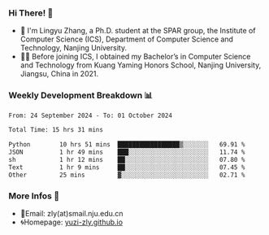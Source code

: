 ### Hi There! 👋 
- 🐳 I'm Lingyu Zhang, a Ph.D. student at the SPAR group, the Institute of Computer Science (ICS), Department of Computer Science and Technology, Nanjing University.
- 🧑‍🎓 Before joining ICS, I obtained my Bachelor’s in Computer Science and Technology from Kuang Yaming Honors School, Nanjing University, Jiangsu, China in 2021.

### Weekly Development Breakdown :bar_chart:

<!--START_SECTION:waka-->

```txt
From: 24 September 2024 - To: 01 October 2024

Total Time: 15 hrs 31 mins

Python        10 hrs 51 mins  █████████████████▒░░░░░░░   69.91 %
JSON          1 hr 49 mins    ███░░░░░░░░░░░░░░░░░░░░░░   11.74 %
sh            1 hr 12 mins    ██░░░░░░░░░░░░░░░░░░░░░░░   07.80 %
Text          1 hr 9 mins     ██░░░░░░░░░░░░░░░░░░░░░░░   07.45 %
Other         25 mins         ▓░░░░░░░░░░░░░░░░░░░░░░░░   02.71 %
```

<!--END_SECTION:waka-->

<!--
### Github Contributions :octocat:

![](https://raw.githubusercontent.com/yuzi-zly/yuzi-zly/output/github-contribution-grid-snake.svg)              
-->

### More Infos 📖

- 📧Email: zly(at)smail.nju.edu.cn
- 🌀Homepage: [yuzi-zly.github.io](https://yuzi-zly.github.io/)

